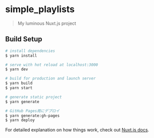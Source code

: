 # simple_playlists

> My luminous Nuxt.js project

## Build Setup

```bash
# install dependencies
$ yarn install

# serve with hot reload at localhost:3000
$ yarn dev

# build for production and launch server
$ yarn build
$ yarn start

# generate static project
$ yarn generate

# GitHub Pages用にデプロイ
$ yarn generate:gh-pages
$ yarn deploy

```

For detailed explanation on how things work, check out [Nuxt.js docs](https://nuxtjs.org).
